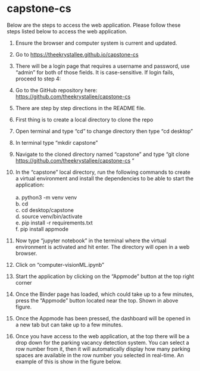 # capstone-cs

Below are the steps to access the web application. Please follow these steps listed below to access the web application.
1.	Ensure the browser and computer system is current and updated.
2.	Go to https://theekrystallee.github.io/capstone-cs 
3.	There will be a login page that requires a username and password, use “admin” for both of those fields. It is case-sensitive. If login fails, proceed to step 4: 
4.	Go to the GitHub repository here: https://github.com/theekrystallee/capstone-cs
5.	There are step by step directions in the README file. 
6.	First thing is to create a local directory to clone the repo
7.	Open terminal and type “cd” to change directory then type “cd desktop” 
8.	In terminal type “mkdir capstone”
9.	Navigate to the cloned directory named “capstone” and type “git clone https://github.com/theekrystallee/capstone-cs “
10.	In the “capstone” local directory, run the following commands to create a virtual environment and install the dependencies to be able to start the application: <br> <br>
    a.	python3 -m venv venv <br>
    b.	cd <br>
    c.	cd desktop/capstone <br>
    d.	source venv/bin/activate <br>
    e.	pip install -r requirements.txt <br>
    f.	pip install appmode <br>
    
11.	Now type “jupyter notebook” in the terminal where the virtual environment is activated  and hit enter. The directory will open in a web browser.
12.	Click on “computer-visionML.ipynb”
13.	Start the application by clicking on the “Appmode” button at the top right corner

14.	Once the Binder page has loaded, which could take up to a few minutes, press the “Appmode” button located near the top. Shown in above figure.
15.	Once the Appmode has been pressed, the dashboard will be opened in a new tab but can take up to a few minutes. 
16.	Once you have access to the web application, at the top there will be a drop down for the parking vacancy detection system. You can select a row number from it, then it will automatically display how many parking spaces are available in the row number you selected in real-time. An example of this is show in the figure below. 
